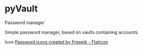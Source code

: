 # pyVault
Password manager

Simple password manager, based on vaults containing accounts.


Icon
<a href="https://www.flaticon.com/free-icons/password" title="password icons">Password icons created by Freepik - Flaticon</a>